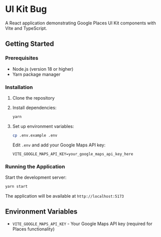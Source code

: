 # UI Kit Bug

A React application demonstrating Google Places UI Kit components with Vite and TypeScript.

## Getting Started

### Prerequisites

- Node.js (version 18 or higher)
- Yarn package manager

### Installation

1. Clone the repository
2. Install dependencies:

   ```bash
   yarn
   ```

3. Set up environment variables:

   ```bash
   cp .env.example .env
   ```

   Edit `.env` and add your Google Maps API key:

   ```
   VITE_GOOGLE_MAPS_API_KEY=your_google_maps_api_key_here
   ```

### Running the Application

Start the development server:

```bash
yarn start
```

The application will be available at `http://localhost:5173`

## Environment Variables

- `VITE_GOOGLE_MAPS_API_KEY` - Your Google Maps API key (required for Places functionality)
